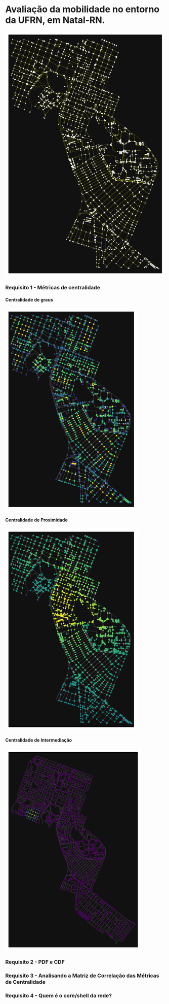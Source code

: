 # Avaliação da mobilidade no entorno da UFRN, em Natal-RN.

![](imagens/1.0.png)
### Requisito 1 - Métricas de centralidade
#### Centralidade de graus

![](imagens/2.0.png)

#### Centralidade de Proximidade

![](imagens/3.0.png)

#### Centralidade de Intermediação

![](imagens/4.0.png)

### Requisito 2 - PDF e CDF

### Requisito 3 - Analisando a Matriz de Correlação das Métricas de Centralidade

### Requisito 4 - Quem é o core/shell da rede?
